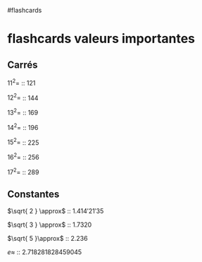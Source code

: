 #flashcards 
# flashcards valeurs importantes

## Carrés

$11^2=$ :: $121$
<!--SR:!2022-11-24,102,290-->
$12^2=$ :: $144$
<!--SR:!2023-03-05,179,270-->
$13^2=$ :: $169$
<!--SR:!2022-09-17,25,210-->
$14^2=$ :: 196
<!--SR:!2022-09-27,16,130-->
$15^2=$ :: 225
<!--SR:!2022-10-24,55,230-->
$16^2=$ :: $256$
<!--SR:!2022-11-08,88,270-->
$17^2=$ :: $289$
<!--SR:!2022-09-16,9,130-->

## Constantes

$\sqrt{ 2 } \approx$ :: $1.414'21'35$
<!--SR:!2023-04-06,207,290-->
$\sqrt{ 3 } \approx$ :: $1.7320$
<!--SR:!2022-10-08,39,250-->
$\sqrt{ 5 }\approx$ :: $2.236$
<!--SR:!2022-10-17,40,190-->

$e \approx$ :: $2.718281828459045$
<!--SR:!2022-11-07,87,270-->


